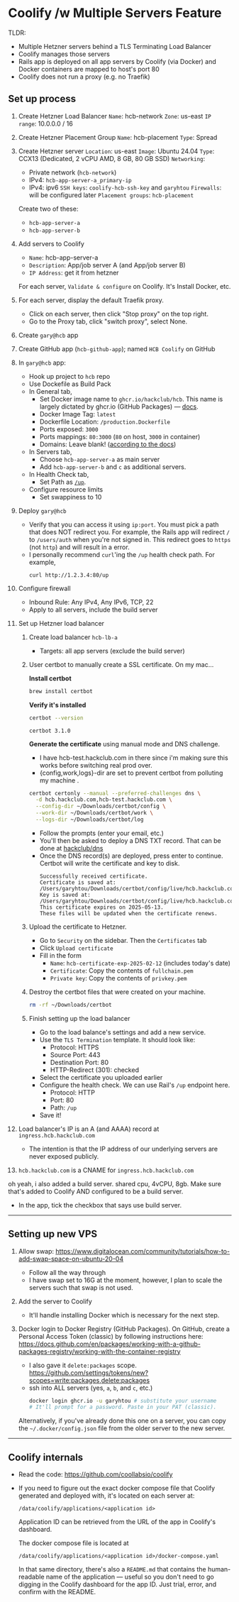 # Coolify /w Multiple Servers Feature

TLDR:

- Multiple Hetzner servers behind a TLS Terminating Load Balancer
- Coolify manages those servers
- Rails app is deployed on all app servers by Coolify (via Docker) and Docker
  containers are mapped to host's port 80
- Coolify does not run a proxy (e.g. no Traefik)

## Set up process

1. Create Hetzner Load Balancer
   `Name`: hcb-network
   `Zone`: us-east
   `IP range`: 10.0.0.0 / 16
2. Create Hetzner Placement Group
   `Name`: hcb-placement
   `Type`: Spread
3. Create Hetzner server
   `Location`: us-east
   `Image`: Ubuntu 24.04
   `Type`: CCX13 (Dedicated, 2 vCPU AMD, 8 GB, 80 GB SSD)
   `Networking`:
    - Private network (`hcb-network`)
    - IPv4: `hcb-app-server-a_primary-ip`
    - IPv4: ipv6
      `SSH keys`: `coolify-hcb-ssh-key` and `garyhtou`
      `Firewalls`: will be configured later
      `Placement groups`: `hcb-placement`

   Create two of these:
    - `hcb-app-server-a`
    - `hcb-app-server-b`
4. Add servers to Coolify
    - `Name`: hcb-app-server-a
    - `Description`: App/job server A (and App/job server B)
    - `IP Address`: get it from hetzner

   For each server, `Validate & configure` on Coolify.
   It's Install Docker, etc.
5. For each server, display the default Traefik proxy.
    - Click on each server, then click "Stop proxy" on the top right.
    - Go to the Proxy tab, click "switch proxy", select None.
6. Create `gary@hcb` app
7. Create GitHub app (`hcb-github-app`); named `HCB Coolify` on GitHub
8. In `gary@hcb` app:
    - Hook up project to `hcb` repo
    - Use Dockefile as Build Pack
    - In General tab,
        - Set Docker image name to `ghcr.io/hackclub/hcb`. This name is largely
          dictated by ghcr.io (GitHub
          Packages) — [docs](https://docs.github.com/en/packages/working-with-a-github-packages-registry/working-with-the-container-registry#pushing-container-images).
        - Docker Image Tag: `latest`
        - Dockerfile Location: `/production.Dockerfile`
        - Ports exposed: `3000`
        - Ports mappings: `80:3000` (`80` on host, `3000` in container)
        - Domains: Leave blank!
          ([according to the docs](https://coolify.io/docs/knowledge-base/server/multiple-servers#port-mapping-to-host))
    - In Servers tab,
        - Choose `hcb-app-server-a` as main server
        - Add `hcb-app-server-b` and `c` as additional servers.
    - In Health Check tab,
        - Set Path as [`/up`](https://github.com/hackclub/hcb/pull/9534).
    - Configure resource limits
        - Set swappiness to 10
9. Deploy `gary@hcb`
    - Verify that you can access it using `ip:port`.
      You must pick a path that does NOT redirect you.
      For example, the Rails app will redirect `/` to `/users/auth` when you're
      not signed in. This redirect goes to `https` (not `http`) and will result
      in a error.
    - I personally recommend `curl`'ing the `/up` health check path. For
      example,
      ```
      curl http://1.2.3.4:80/up
      ```
10. Configure firewall
    - Inbound Rule: Any IPv4, Any IPv6, TCP, 22
    - Apply to all servers, include the build server
11. Set up Hetzner load balancer
    1. Create load balancer `hcb-lb-a`
        - Targets: all app servers (exclude the build server)
    2. User certbot to manually create a SSL certificate.
       On my mac...

       **Install certbot**
       ```bash
       brew install certbot
       ```

       **Verify it's installed**
       ```bash
       certbot --version
       ```
       ```
       certbot 3.1.0
       ```

       **Generate the certificate** using manual mode and DNS challenge.
        - I have hcb-test.hackclub.com in there since i'm making sure this works
          before switching real prod over.
        - {config,work,logs}-dir are set to prevent certbot from polluting my
          machine .
       ```bash
       certbot certonly --manual --preferred-challenges dns \
         -d hcb.hackclub.com,hcb-test.hackclub.com \
         --config-dir ~/Downloads/certbot/config \
         --work-dir ~/Downloads/certbot/work \
         --logs-dir ~/Downloads/certbot/log
       ```
        - Follow the prompts (enter your email, etc.)
        - You'll then be asked to deploy a DNS TXT record. That can be done at
          [hackclub/dns](https://github.com/hackclub/dns)
        - Once the DNS record(s) are deployed, press enter to continue. Certbot
          will write the certificate and key to disk.
          ```
          Successfully received certificate.
          Certificate is saved at: /Users/garyhtou/Downloads/certbot/config/live/hcb.hackclub.com/fullchain.pem
          Key is saved at:         /Users/garyhtou/Downloads/certbot/config/live/hcb.hackclub.com/privkey.pem
          This certificate expires on 2025-05-13.
          These files will be updated when the certificate renews.
          ```
    3. Upload the certificate to Hetzner.
        - Go to `Security` on the sidebar. Then the `Certificates` tab
        - Click `Upload certificate`
        - Fill in the form
            - `Name`: `hcb-certificate-exp-2025-02-12` (includes today's date)
            - `Certificate`: Copy the contents of `fullchain.pem`
            - `Private key`: Copy the contents of `privkey.pem`
    4. Destroy the certbot files that were created on your machine.
       ```bash
       rm -rf ~/Downloads/certbot
       ```
    5. Finish setting up the load balancer
        - Go to the load balance's settings and add a new service.
        - Use the `TLS Termination` template. It should look like:
            - Protocol: HTTPS
            - Source Port: 443
            - Destination Port: 80
            - HTTP-Redirect (301): checked
        - Select the certificate you uploaded earlier
        - Configure the health check. We can use Rail's `/up` endpoint here.
            - Protocol: HTTP
            - Port: 80
            - Path: `/up`
        - Save it!
12. Load balancer's IP is an A (and AAAA) record at `ingress.hcb.hackclub.com`
    - The intention is that the IP address of our underlying servers are never
      exposed publicly.
13. `hcb.hackclub.com` is a CNAME for `ingress.hcb.hackclub.com`

oh yeah, i also added a build server. shared cpu, 4vCPU, 8gb. Make sure that's
added to Coolify AND configured to be a build server.

- In the app, tick the checkbox that says use build server.

---

## Setting up new VPS

1. Allow
   swap: https://www.digitalocean.com/community/tutorials/how-to-add-swap-space-on-ubuntu-20-04
    - Follow all the way through
    - I have swap set to 16G at the moment, however, I plan to scale the servers
      such that swap is not used.
2. Add the server to Coolify
    - It'll handle installing Docker which is necessary for the next step.
3. Docker login to Docker Registry (GitHub Packages). On GitHub, create a
   Personal Access Token (classic) by following instructions
   here: https://docs.github.com/en/packages/working-with-a-github-packages-registry/working-with-the-container-registry
    - I also gave it `delete:packages`
      scope. https://github.com/settings/tokens/new?scopes=write:packages,delete:packages
    - ssh into ALL servers (yes, `a`, `b`, and `c`, etc.)
      ```bash
      docker login ghcr.io -u garyhtou # substitute your username
      # It'll prompt for a password. Paste in your PAT (classic).
      ```

   Alternatively, if you've already done this one on a server, you can copy the
   `~/.docker/config.json` file from the older server to the new server.

---

## Coolify internals

- Read the code: https://github.com/coollabsio/coolify
- If you need to figure out the exact docker compose file that Coolify generated
  and deployed with, it's located on each server at:
  ```
  /data/coolify/applications/<application id>
  ```
  Application ID can be retrieved from the URL of the app in Coolify's
  dashboard.

  The docker compose file is located at
  ```
  /data/coolify/applications/<application id>/docker-compose.yaml
  ```
  In that same directory, there's also a `README.md` that contains the
  human-readable name of the application — useful so you don't need to go
  digging in the Coolify dashboard for the app ID. Just trial, error, and
  confirm with the README.
